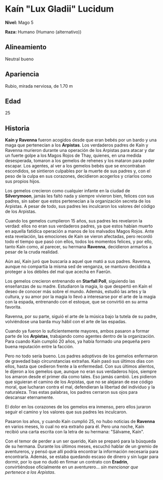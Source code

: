 # Kaín "Lux Gladii" Lucidum

**Nivel:** Mago 5

**Raza:** Humano (Humano (alternativo))

## Alineamiento
Neutral bueno

## Apariencia
Rubio, mirada nerviosa, de 1.70 m 

## Edad
25

## Historia
**Kaín y Ravenna** fueron acogidos desde que eran bebés por un bardo y una maga que pertenecían a los **Arpistas**. Los verdaderos padres de Kaín y Ravenna murieron durante una operación de los Arpistas para atacar y dar un fuerte golpe a los Magos Rojos de Thay, quienes, en una medida desesperada, tomaron a los gemelos de rehenes y los mataron para poder escapar. Los agentes, al ver a los gemelos bebés que se encontraban escondidos, se sintieron culpables por la muerte de sus padres y, con el peso de la culpa en sus corazones, decidieron acogerlos y criarlos como sus propios hijos.

Los gemelos crecieron como cualquier infante en la ciudad de **Silverymoon**, jamás les faltó nada y siempre vivieron bien, felices con sus padres, sin saber que estos pertenecían a la organización secreta de los Arpistas. A pesar de todo, sus padres les inculcaron los valores del código de los Arpistas.

Cuando los gemelos cumplieron 15 años, sus padres les revelaron la verdad: ellos no eran sus verdaderos padres, ya que estos habían muerto en aquella fatídica operación a manos de los malvados Magos Rojos. Ante esta revelación, las emociones de Kaín se vieron afectadas, pero recordó todo el tiempo que pasó con ellos, todos los momentos felices, y por ello, tanto Kaín como, al parecer, su hermana **Ravenna**, decidieron armarlos a pesar de la cruda realidad.

Aún así, Kaín juró que buscaría a aquel que mató a sus padres. Ravenna, aunque no compartía la misma sed de venganza, se mantuvo decidida a proteger a los débiles del mal que acecha en Faerûn.

Los gemelos crecieron entrenando en **Starfall Poll**, siguiendo las enseñanzas de su madre. Estudiaron la magia, lo que despertó en Kaín el deseo de conocer más sobre el mundo. Además, estudió las artes y la cultura, y su amor por la magia lo llevó a interesarse por el arte de la magia con la espada, entrenando con el estoque, que se convirtió en su arma favorita.

Ravenna, por su parte, siguió el arte de la música bajo la tutela de su padre, volviéndose una barda muy hábil con el arte de las espadas.

Cuando ya fueron lo suficientemente mayores, ambos pasaron a formar parte de los **Arpistas**, trabajando como agentes dentro de la organización. Para cuando Kaín cumplió 20
años, ya había formado una pequeña pero buena reputación entre la facción.

Pero no todo sería bueno. Los padres adoptivos de los gemelos enfermaron de gravedad bajo circunstancias extrañas. Kaín pasó sus últimos días con ellos, hasta que cedieron frente a la enfermedad. Con sus últimos alientos, le dijeron a los gemelos que, aunque no eran sus verdaderos hijos, siempre los amaron desde el primer día como tales. Eso jamás cambió. Les pidieron que siguieran el camino de los Arpistas, que no se alejaran de ese código moral, que lucharan contra el mal, defendieran la libertad del individuo y la naturaleza. Tras estas palabras, los padres cerraron sus ojos para descansar eternamente.

El dolor en los corazones de los gemelos era inmenso, pero ellos juraron seguir el camino y los valores que sus padres les inculcaron.

Pasaron los años, y cuando Kaín cumplió 25, no hubo noticias de **Ravenna** en varios meses, lo cual no era extraño para él. Pero una noche, Kaín recibió una carta escrita con la letra de su hermana: "Sálvame, Kaín".

Con el temor de perder a un ser querido, Kaín se preparó para la búsqueda de su hermana. Durante los últimos meses, escuchó hablar de un gremio de aventureros, y pensó que allí podría encontrar la información necesaria para encontrarla. Además, se estaba quedando escaso de dinero y sin lugar para dormir, por lo que no dudó en firmar un contrato con **Eradrin**, convirtiéndose oficialmente en un aventurero… _sin mencionar que pertenece a los Arpistas_.

